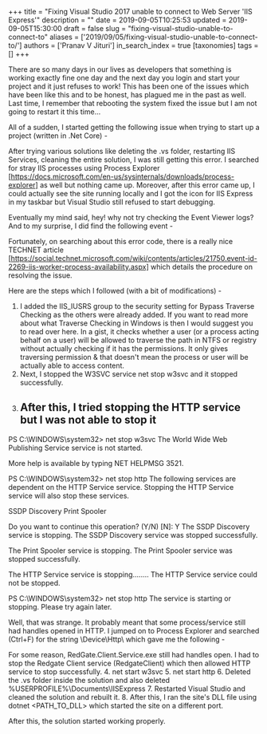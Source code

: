 +++
title = "Fixing Visual Studio 2017 unable to connect to Web Server 'IIS Express'"
description = ""
date = 2019-09-05T10:25:53
updated = 2019-09-05T15:30:00
draft = false
slug = "fixing-visual-studio-unable-to-connect-to"
aliases = ['2019/09/05/fixing-visual-studio-unable-to-connect-to/']
authors = ['Pranav V Jituri']
in_search_index = true
[taxonomies]
tags = []
+++


There are so many days in our lives as developers that something is working
exactly fine one day and the next day you login and start your project and it
just refuses to work! This has been one of the issues which have been like this
and to be honest, has plagued me in the past as well. Last time, I remember that
rebooting the system fixed the issue but I am not going to restart it this
time...

All of a sudden, I started getting the following issue when trying to start up a
project (written in .Net Core) -


After trying various solutions like deleting the .vs folder, restarting IIS
Services, cleaning the entire solution, I was still getting this error. I
searched for stray IIS processes using Process Explorer
[https://docs.microsoft.com/en-us/sysinternals/downloads/process-explorer] as
well but nothing came up. Moreover, after this error came up, I could actually
see the site running locally and I got the icon for IIS Express in my taskbar
but Visual Studio still refused to start debugging.

Eventually my mind said, hey! why not try checking the Event Viewer logs? And to
my surprise, I did find the following event -


Fortunately, on searching about this error code, there is a really nice TECHNET 
article
[https://social.technet.microsoft.com/wiki/contents/articles/21750.event-id-2269-iis-worker-process-availability.aspx] 
which details the procedure on resolving the issue.

Here are the steps which I followed (with a bit of modifications) -

 1. I added the IIS_IUSRS group to the security setting for Bypass Traverse
    Checking as the others were already added. If you want to read more about
    what Traverse Checking in Windows is then I would suggest you to read over
    here. In a gist, it checks whether a user (or a process acting behalf on a
    user) will be allowed to traverse the path in NTFS or registry without
    actually checking if it has the permissions. It only gives traversing
    permission & that doesn't mean the process or user will be actually able to
    access content.
 2. Next, I stopped the W3SVC service net stop w3svc and it stopped
    successfully.
 3. After this, I tried stopping the HTTP service but I was not able to stop it
    -

PS C:\WINDOWS\system32> net stop w3svc
The World Wide Web Publishing Service service is not started.

More help is available by typing NET HELPMSG 3521.

PS C:\WINDOWS\system32> net stop http
The following services are dependent on the HTTP Service service.
Stopping the HTTP Service service will also stop these services.

   SSDP Discovery
   Print Spooler

Do you want to continue this operation? (Y/N) [N]: Y
The SSDP Discovery service is stopping.
The SSDP Discovery service was stopped successfully.

The Print Spooler service is stopping.
The Print Spooler service was stopped successfully.

The HTTP Service service is stopping........
The HTTP Service service could not be stopped.

PS C:\WINDOWS\system32> net stop http
The service is starting or stopping.  Please try again later.


Well, that was strange. It probably meant that some process/service still had
handles opened in HTTP. I jumped on to Process Explorer and searched (Ctrl+F)
for the string \Device\Http\ which gave me the following -

For some reason, RedGate.Client.Service.exe still had handles open. I had to
stop the Redgate Client service (RedgateClient) which then allowed HTTP service
to stop successfully.
4. net start w3svc
5. net start http
6. Deleted the .vs folder inside the solution and also deleted 
%USERPROFILE%\Documents\IISExpress
7. Restarted Visual Studio and cleaned the solution and rebuilt it.
8. After this, I ran the site's DLL file using dotnet <PATH_TO_DLL> which
started the site on a different port.

After this, the solution started working properly.